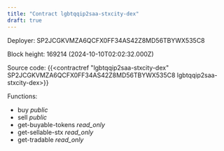 ```yaml
---
title: "Contract lgbtqqip2saa-stxcity-dex"
draft: true
---
```

Deployer: SP2JCGKVMZA6QCFX0FF34AS42Z8MD56TBYWX535C8


 



Block height: 169214 (2024-10-10T02:02:32.000Z)

Source code: {{<contractref "lgbtqqip2saa-stxcity-dex" SP2JCGKVMZA6QCFX0FF34AS42Z8MD56TBYWX535C8 lgbtqqip2saa-stxcity-dex>}}

Functions:

* buy _public_
* sell _public_
* get-buyable-tokens _read_only_
* get-sellable-stx _read_only_
* get-tradable _read_only_
